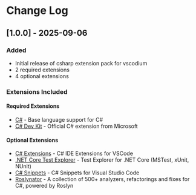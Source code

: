 # Change Log

## [1.0.0] - 2025-09-06

### Added

- Initial release of csharp extension pack for vscodium
- 2 required extensions
- 4 optional extensions

### Extensions Included

#### Required Extensions

- [C#](https://open-vsx.org/extension/ms-dotnettools/csharp) - Base language support for C#
- [C# Dev Kit](https://open-vsx.org/extension/ms-dotnettools/csdevkit) - Official C# extension from Microsoft

#### Optional Extensions

- [C# Extensions](https://open-vsx.org/extension/kreativ-software/csharpextensions) - C# IDE Extensions for VSCode
- [.NET Core Test Explorer](https://open-vsx.org/extension/formulahendry/dotnet-test-explorer) - Test Explorer for .NET Core (MSTest, xUnit, NUnit)
- [C# Snippets](https://open-vsx.org/extension/jorgeserrano/vscode-csharp-snippets) - C# Snippets for Visual Studio Code
- [Roslynator](https://open-vsx.org/extension/josefpihrt-vscode/roslynator) - A collection of 500+ analyzers, refactorings and fixes for C#, powered by Roslyn
